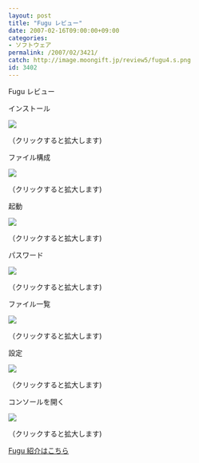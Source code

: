 ```yaml
---
layout: post
title: "Fugu レビュー"
date: 2007-02-16T09:00:00+09:00
categories:
- ソフトウェア
permalink: /2007/02/3421/
catch: http://image.moongift.jp/review5/fugu4.s.png
id: 3402
---
```

Fugu レビュー  
<!--more-->

インストール

  

[![](http://image.moongift.jp/review5/fugu1.s.png)](http://image.moongift.jp/review5/fugu1.png)  
  
（クリックすると拡大します)

  

ファイル構成

  

[![](http://image.moongift.jp/review5/fugu2.s.png)](http://image.moongift.jp/review5/fugu2.png)  
  
（クリックすると拡大します)

  

起動

  

[![](http://image.moongift.jp/review5/fugu3.s.png)](http://image.moongift.jp/review5/fugu3.png)  
  
（クリックすると拡大します)

  

パスワード

  

[![](http://image.moongift.jp/review5/fugu4.s.png)](http://image.moongift.jp/review5/fugu4.png)  
  
（クリックすると拡大します)

  

ファイル一覧

  

[![](http://image.moongift.jp/review5/fugu5.s.png)](http://image.moongift.jp/review5/fugu5.png)  
  
（クリックすると拡大します)

  

設定

  

[![](http://image.moongift.jp/review5/fugu6.s.png)](http://image.moongift.jp/review5/fugu6.png)  
  
（クリックすると拡大します)

  

コンソールを開く

  

[![](http://image.moongift.jp/review5/fugu7.s.png)](http://image.moongift.jp/review5/fugu7.png)  
  
（クリックすると拡大します)

  

[Fugu 紹介はこちら](http://oss.moongift.jp/intro/i-3419.html)

